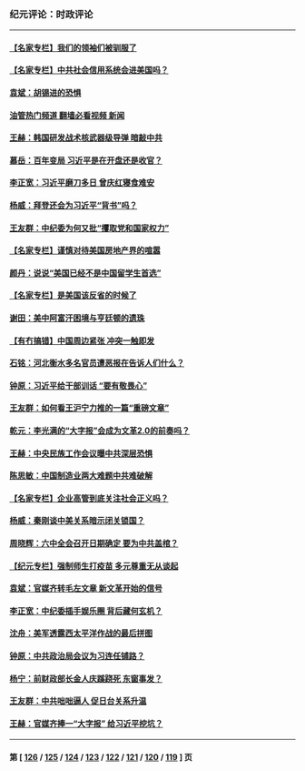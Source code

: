### 纪元评论：时政评论
---
#### [【名家专栏】我们的领袖们被驯服了](../../pages/nsc1025/n13208361.md?09040330) 
#### [【名家专栏】中共社会信用系统会进美国吗？](../../pages/nsc1025/n13208338.md?09040330) 
#### [袁斌：胡锡进的恐惧](../../pages/nsc1025/n13207610.md?09040330) 
#### [油管热门频道 翻墙必看视频 新闻](ok?09040330)
#### [王赫：韩国研发战术核武器级导弹 暗敲中共](../../pages/nsc1025/n13207465.md?09040330) 
#### [慕岳：百年变局 习近平是在开盘还是收官？](../../pages/nsc1025/n13206516.md?09040330) 
#### [李正宽：习近平磨刀多日 曾庆红寝食难安](../../pages/nsc1025/n13206153.md?09040330) 
#### [杨威：拜登还会为习近平“背书”吗？](../../pages/nsc1025/n13206546.md?09040330) 
#### [王友群：中纪委为何又批“攫取党和国家权力”](../../pages/nsc1025/n13206384.md?09040330) 
#### [【名家专栏】谨慎对待美国房地产界的喧嚣](../../pages/nsc1025/n13205447.md?09040330) 
#### [颜丹：说说“美国已经不是中国留学生首选”](../../pages/nsc1025/n13206297.md?09040330) 
#### [【名家专栏】是美国该反省的时候了](../../pages/nsc1025/n13205426.md?09040330) 
#### [谢田：美中阿富汗困境与亨廷顿的遗珠](../../pages/nsc1025/n13206111.md?09040330) 
#### [【有冇搞错】中国周边紧张 冲突一触即发](../../pages/nsc1025/n13203646.md?09040330) 
#### [石铭：河北衡水多名官员遭恶报在告诉人们什么？](../../pages/nsc1025/n13204729.md?09040330) 
#### [钟原：习近平给干部训话 “要有敬畏心”](../../pages/nsc1025/n13204213.md?09040330) 
#### [王友群：如何看王沪宁力推的一篇“重磅文章”](../../pages/nsc1025/n13203874.md?09040330) 
#### [乾元：李光满的“大字报”会成为文革2.0的前奏吗？](../../pages/nsc1025/n13204063.md?09040330) 
#### [王赫：中央民族工作会议曝中共深层恐惧](../../pages/nsc1025/n13203944.md?09040330) 
#### [陈思敏：中国制造业两大难题中共难破解](../../pages/nsc1025/n13203496.md?09040330) 
#### [【名家专栏】企业高管到底关注社会正义吗？](../../pages/nsc1025/n13202940.md?09040330) 
#### [杨威：秦刚谈中美关系暗示闭关锁国？](../../pages/nsc1025/n13203619.md?09040330) 
#### [周晓辉：六中全会召开日期确定  要为中共盖棺？](../../pages/nsc1025/n13203628.md?09040330) 
#### [【纪元专栏】强制师生打疫苗 多元尊重无从谈起](../../pages/nsc1025/n13203702.md?09040330) 
#### [袁斌：官媒齐转毛左文章 新文革开始的信号](../../pages/nsc1025/n13202207.md?09040330) 
#### [李正宽：中纪委插手娱乐圈 背后藏何玄机？](../../pages/nsc1025/n13202149.md?09040330) 
#### [沈舟：美军透露西太平洋作战的最后拼图](../../pages/nsc1025/n13201563.md?09040330) 
#### [钟原：中共政治局会议为习连任铺路？](../../pages/nsc1025/n13200827.md?09040330) 
#### [杨宁：前财政部长金人庆蹊跷死 东窗事发？](../../pages/nsc1025/n13201091.md?09040330) 
#### [王友群：中共咄咄逼人 促日台关系升温](../../pages/nsc1025/n13201291.md?09040330) 
#### [王赫：官媒齐捧一“大字报” 给习近平挖坑？](../../pages/nsc1025/n13200959.md?09040330) 

---
#### 第 [ [126](./126.md?09040330) / [125](./125.md?09040330) / [124](./124.md?09040330) / [123](./123.md?09040330) / [122](./122.md?09040330) / [121](./121.md?09040330) / [120](./120.md?09040330) / [119](./119.md?09040330) ] 页
